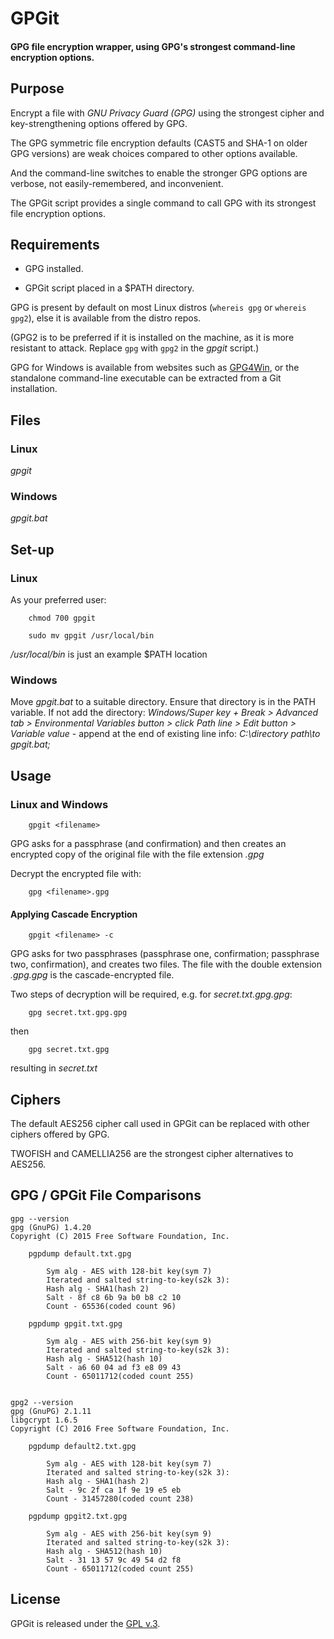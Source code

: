 
# GPGit

#### GPG file encryption wrapper, using GPG's strongest command-line encryption options.


## Purpose

Encrypt a file with *GNU Privacy Guard (GPG)* using the strongest cipher and key-strengthening options offered by GPG.

The GPG symmetric file encryption defaults (CAST5 and SHA-1 on older GPG versions) are weak choices compared to other options available.

And the command-line switches to enable the stronger GPG options are verbose, not easily-remembered, and inconvenient.

The GPGit script provides a single command to call GPG with its strongest file encryption options.


## Requirements

+ GPG installed.

+ GPGit script placed in a $PATH directory.

GPG is present by default on most Linux distros (`whereis gpg` or `whereis gpg2`), else it is available from the distro repos.

(GPG2 is to be preferred if it is installed on the machine, as it is more resistant to attack. Replace `gpg` with `gpg2` in the *gpgit* script.)

GPG for Windows is available from websites such as [GPG4Win](https://www.gpg4win.org/), or the standalone command-line executable can be extracted from a Git installation.


## Files

### Linux

*gpgit*

### Windows

*gpgit.bat*


## Set-up

### Linux

As your preferred user:

        chmod 700 gpgit

        sudo mv gpgit /usr/local/bin

*/usr/local/bin* is just an example $PATH location

### Windows

Move *gpgit.bat* to a suitable directory. Ensure that directory is in the PATH variable. If not add the directory: *Windows/Super key + Break > Advanced tab > Environmental Variables button > click Path line > Edit button > Variable value* - append at the end of existing line info: *C:\directory path\to gpgit.bat\;*


## Usage

### Linux and Windows

        gpgit <filename>

GPG asks for a passphrase (and confirmation) and then creates an encrypted copy of the original file with the file extension *.gpg*

Decrypt the encrypted file with:

        gpg <filename>.gpg

#### Applying Cascade Encryption

        gpgit <filename> -c

GPG asks for two passphrases (passphrase one, confirmation; passphrase two, confirmation), and creates two files. The file with the double extension *.gpg.gpg* is the cascade-encrypted file.

Two steps of decryption will be required, e.g. for *secret.txt.gpg.gpg*:

        gpg secret.txt.gpg.gpg
then

        gpg secret.txt.gpg

resulting in *secret.txt*


## Ciphers

The default AES256 cipher call used in GPGit can be replaced with other ciphers offered by GPG.

TWOFISH and CAMELLIA256 are the strongest cipher alternatives to AES256.


## GPG / GPGit File Comparisons

    gpg --version
    gpg (GnuPG) 1.4.20
    Copyright (C) 2015 Free Software Foundation, Inc.

        pgpdump default.txt.gpg

            Sym alg - AES with 128-bit key(sym 7)
            Iterated and salted string-to-key(s2k 3):
            Hash alg - SHA1(hash 2)
            Salt - 8f c8 6b 9a b0 b8 c2 10
            Count - 65536(coded count 96)

        pgpdump gpgit.txt.gpg

            Sym alg - AES with 256-bit key(sym 9)
            Iterated and salted string-to-key(s2k 3):
            Hash alg - SHA512(hash 10)
            Salt - a6 60 04 ad f3 e8 09 43
            Count - 65011712(coded count 255)


    gpg2 --version
    gpg (GnuPG) 2.1.11
    libgcrypt 1.6.5
    Copyright (C) 2016 Free Software Foundation, Inc.

        pgpdump default2.txt.gpg

            Sym alg - AES with 128-bit key(sym 7)
            Iterated and salted string-to-key(s2k 3):
            Hash alg - SHA1(hash 2)
            Salt - 9c 2f ca 1f 9e 19 e5 eb
            Count - 31457280(coded count 238)

        pgpdump gpgit2.txt.gpg

            Sym alg - AES with 256-bit key(sym 9)
            Iterated and salted string-to-key(s2k 3):
            Hash alg - SHA512(hash 10)
            Salt - 31 13 57 9c 49 54 d2 f8
            Count - 65011712(coded count 255)


## License

GPGit is released under the [GPL v.3](https://www.gnu.org/licenses/gpl-3.0.html).
